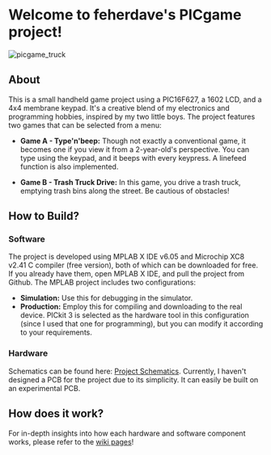 # Welcome to feherdave's PICgame project!

![picgame_truck](https://github.com/feherdave/picgame/assets/82935051/b30e8df0-eb9c-4b6e-8ed0-8804f1eeb4ba)

## About

This is a small handheld game project using a PIC16F627, a 1602 LCD, and a 4x4 membrane keypad. It's a creative blend of my electronics and programming hobbies, inspired by my two little boys. The project features two games that can be selected from a menu:

- **Game A - Type'n'beep:** Though not exactly a conventional game, it becomes one if you view it from a 2-year-old's perspective. You can type using the keypad, and it beeps with every keypress. A linefeed function is also implemented.

- **Game B - Trash Truck Drive:** In this game, you drive a trash truck, emptying trash bins along the street. Be cautious of obstacles!

## How to Build?

### Software

The project is developed using MPLAB X IDE v6.05 and Microchip XC8 v2.41 C compiler (free version), both of which can be downloaded for free. If you already have them, open MPLAB X IDE, and pull the project from Github. The MPLAB project includes two configurations:

- **Simulation:** Use this for debugging in the simulator.
- **Production:** Employ this for compiling and downloading to the real device. PICkit 3 is selected as the hardware tool in this configuration (since I used that one for programming), but you can modify it according to your requirements.

### Hardware

Schematics can be found here: [Project Schematics](https://oshwlab.com/feherdave/picgame). Currently, I haven't designed a PCB for the project due to its simplicity. It can easily be built on an experimental PCB.

## How does it work?

For in-depth insights into how each hardware and software component works, please refer to the [wiki pages](https://github.com/feherdave/picgame/wiki)!
